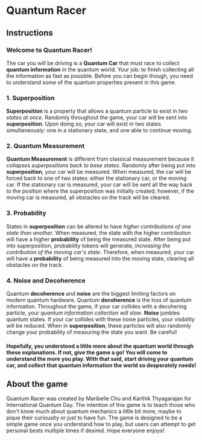 # Quantum Racer

## Instructions
### Welcome to Quantum Racer!

The car you will be driving is a **Quantum Car** that must race to collect **quantum information** in the quantum world. Your job: to finish collecting all the information as fast as possible. Before you can begin though, you need to understand some of the quantum properties present in this game.

### 1. Superposition
**Superposition** is a property that allows a quantum particle to exist in *two states at once*. Randomly throughout the game, your car will be sent into **superposition**. Upon doing so, your car will exist in two states simultaneously: one in a stationary state, and one able to continue moving.

### 2. Quantum Measurement
**Quantum Measurement** is different from classical measurement because it *collapses superpositions back to base states*. Randomly after being put into **superposition**, your car will be measured. When measured, the car will be forced back to one of two states: either the stationary car, or the moving car. If the stationary car is measured, your car will be sent all the way back to the position where the superposition was initially created; however, if the moving car is measured, all obstacles on the track will be cleared.

### 3. Probability
States in **superposition** can be altered to have *higher contributions of one state than another*. When measured, the state with the higher contribution will have a higher **probability** of being the measured state. After being put into superposition, probability tokens will generate, *increasing the contribution of the moving car's state*. Therefore, when measured, your car will have a **probability** of being measured into the moving state, clearing all obstacles on the track. 

### 4. Noise and Decoherence
Quantum **decoherence** and **noise** are the biggest limiting factors on modern quantum hardware. Quantum **decoherence** is the loss of quantum information. Throughout the game, if your car collides with a decohering particle, your *quantum information collection will slow*. **Noise** jumbles quantum states. If your car collides with these noise particles, your visibility will be reduced. When in **superposition**, these particles will also randomly change your probability of measuring the state you want. Be careful!

#### Hopefully, you understood a little more about the quantum world through these explanations. If not, give the game a go! You will come to understand the more you play. With that said, start driving your quantum car, and collect that quantum information the world so desperately needs!


## About the game

Quantum Racer was created by Maribelle Chu and Karthik Thyagarajan for International Quantum Day. The intention of this game is to teach those who don't know much about quantum mechanics a little bit more, maybe to pique their curiousity or just to have fun. The game is designed to be a simple game once you understand how to play, but users can attempt to get personal bests multiple times if desired. Hope everyone enjoys!
